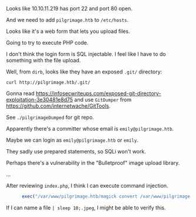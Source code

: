Looks like 10.10.11.219 has port 22 and port 80 open.

And we need to add `pilgrimage.htb` to `/etc/hosts`.

Looks like it's a web form that lets you upload files.

Going to try to execute PHP code.

I don't think the login form is SQL injectable. I feel like I have to do something with the file upload.

Well, from `dirb`, looks like they have an exposed `.git/` directory:

    curl http://pilgrimage.htb/.git/

Gonna read <https://infosecwriteups.com/exposed-git-directory-exploitation-3e30481e8d75> and use `GitDumper` from <https://github.com/internetwache/GitTools>.

See `./pilgrimageDumped` for git repo.

Apparently there's a committer whose email is `emily@pilgrimage.htb`.

Maybe we can login as `emily@pilgrimage.htb` or `emily`.

They sadly use prepared statements, so SQLi won't work.

Perhaps there's a vulnerability in the "Bulletproof" image upload library.

...

After reviewing `index.php`, I think I can execute command injection.

```php
      exec("/var/www/pilgrimage.htb/magick convert /var/www/pilgrimage.htb/tmp/" . $upload->getName() . $mime . " -resize 50% /var/www/pilgrimage.htb/shrunk/" . $newname . $mime);
```

If I can name a file `| sleep 10;.jpeg`, I might be able to verify this.